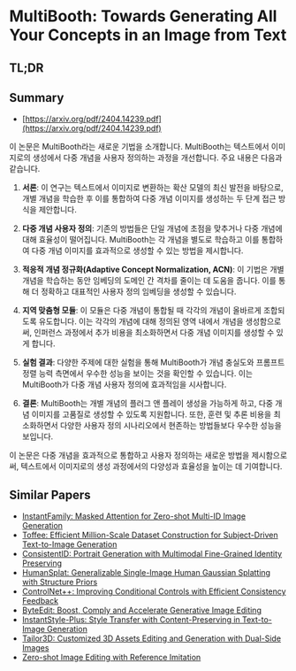 # MultiBooth: Towards Generating All Your Concepts in an Image from Text
## TL;DR
## Summary
- [https://arxiv.org/pdf/2404.14239.pdf](https://arxiv.org/pdf/2404.14239.pdf)

이 논문은 MultiBooth라는 새로운 기법을 소개합니다. MultiBooth는 텍스트에서 이미지로의 생성에서 다중 개념을 사용자 정의하는 과정을 개선합니다. 주요 내용은 다음과 같습니다.

1. **서론**: 이 연구는 텍스트에서 이미지로 변환하는 확산 모델의 최신 발전을 바탕으로, 개별 개념을 학습한 후 이를 통합하여 다중 개념 이미지를 생성하는 두 단계 접근 방식을 제안합니다.

2. **다중 개념 사용자 정의**: 기존의 방법들은 단일 개념에 초점을 맞추거나 다중 개념에 대해 효율성이 떨어집니다. MultiBooth는 각 개념을 별도로 학습하고 이를 통합하여 다중 개념 이미지를 효과적으로 생성할 수 있는 방법을 제시합니다.

3. **적응적 개념 정규화(Adaptive Concept Normalization, ACN)**: 이 기법은 개별 개념을 학습하는 동안 임베딩의 도메인 간 격차를 줄이는 데 도움을 줍니다. 이를 통해 더 정확하고 대표적인 사용자 정의 임베딩을 생성할 수 있습니다.

4. **지역 맞춤형 모듈**: 이 모듈은 다중 개념이 통합될 때 각각의 개념이 올바르게 조합되도록 유도합니다. 이는 각각의 개념에 대해 정의된 영역 내에서 개념을 생성함으로써, 인퍼런스 과정에서 추가 비용을 최소화하면서 다중 개념 이미지를 생성할 수 있게 합니다.

5. **실험 결과**: 다양한 주제에 대한 실험을 통해 MultiBooth가 개념 충실도와 프롬프트 정렬 능력 측면에서 우수한 성능을 보이는 것을 확인할 수 있습니다. 이는 MultiBooth가 다중 개념 사용자 정의에 효과적임을 시사합니다.

6. **결론**: MultiBooth는 개별 개념의 플러그 앤 플레이 생성을 가능하게 하고, 다중 개념 이미지를 고품질로 생성할 수 있도록 지원합니다. 또한, 훈련 및 추론 비용을 최소화하면서 다양한 사용자 정의 시나리오에서 현존하는 방법들보다 우수한 성능을 보입니다.

이 논문은 다중 개념을 효과적으로 통합하고 사용자 정의하는 새로운 방법을 제시함으로써, 텍스트에서 이미지로의 생성 과정에서의 다양성과 효율성을 높이는 데 기여합니다.

## Similar Papers
- [InstantFamily: Masked Attention for Zero-shot Multi-ID Image Generation](2404.19427.md)
- [Toffee: Efficient Million-Scale Dataset Construction for Subject-Driven Text-to-Image Generation](2406.09305.md)
- [ConsistentID: Portrait Generation with Multimodal Fine-Grained Identity Preserving](2404.16771.md)
- [HumanSplat: Generalizable Single-Image Human Gaussian Splatting with Structure Priors](2406.12459.md)
- [ControlNet++: Improving Conditional Controls with Efficient Consistency Feedback](2404.07987.md)
- [ByteEdit: Boost, Comply and Accelerate Generative Image Editing](2404.04860.md)
- [InstantStyle-Plus: Style Transfer with Content-Preserving in Text-to-Image Generation](2407.00788.md)
- [Tailor3D: Customized 3D Assets Editing and Generation with Dual-Side Images](2407.06191.md)
- [Zero-shot Image Editing with Reference Imitation](2406.07547.md)

